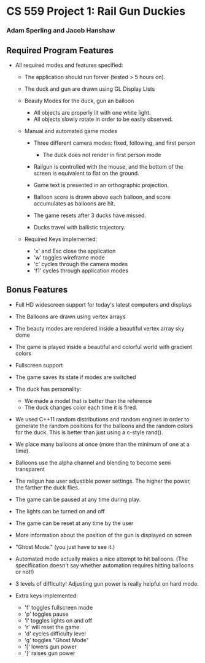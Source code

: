 # CS 559 Project 1: Rail Gun Duckies
### Adam Sperling and Jacob Hanshaw

## Required Program Features

- All required modes and features specified:

	- The application should run forver (tested > 5 hours on).

	- The duck and gun are drawn using GL Display Lists

	- Beauty Modes for the duck, gun an balloon
		- All objects are properly lit with one white light.
		- All objects slowly rotate in order to be easily observed.
		

	- Manual and automated game modes
		- Three different camera modes: fixed, following, and first person
			- The duck does not render in first person mode
			
		- Railgun is controlled with the mouse, and the bottom of the screen is
		  equivalent to flat on the ground.
		
		- Game text is presented in an orthographic projection.
		
		- Balloon score is drawn above each balloon, and score accumulates as
		  balloons are hit.
		  
		- The game resets after 3 ducks have missed.
		
		- Ducks travel with ballistic trajectory.
		
	- Required Keys implemented:
		 - 'x' and Esc close the application
		 - 'w' toggles wireframe mode
		 - 'c' cycles through the camera modes
		 - 'f1' cycles through application modes
		 
## Bonus Features

- Full HD widescreen support for today's latest computers and displays

- The Balloons are drawn using vertex arrays

- The beauty modes are rendered inside a beautiful vertex array sky dome

- The game is played inside a beautiful and colorful world with gradient colors

- Fullscreen support

- The game saves its state if modes are switched

- The duck has personality:
	- We made a model that is better than the reference
	- The duck changes color each time it is fired.
	
- We used C++11 random distributions and random engines in order to generate the random positions for the balloons and the random colors for the duck. This is better than just using a c-style rand().
  
- We place many balloons at once (more than the minimum of one at a time).
 
- Balloons use the alpha channel and blending to become semi transparent
 
- The railgun has user adjustible power settings. The higher the power, the 
   farther the duck flies.
   
- The game can be paused at any time during play. 
 
- The lights can be turned on and off

- The game can be reset at any time by the user

- More information about the position of the gun is displayed on screen

- "Ghost Mode." (you just have to see it.)

- Automated mode actually makes a nice attempt to hit balloons. (The specification doesn't say whether automation requires hitting balloons or not!)

- 3 levels of difficulty!  Adjusting gun power is really helpful on hard mode.
   
- Extra keys implemented:
	- 'f' toggles fullscreen mode
	- 'p' toggles pause
	- 'l' toggles lights on and off
	- 'r' will reset the game
	- 'd' cycles difficulty level
	- 'g' toggles "Ghost Mode"
	- '[' lowers gun power
	- ']' raises gun power